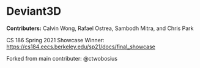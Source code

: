 # Deviant3D
**Contributers:** Calvin Wong, Rafael Ostrea, Sambodh Mitra, and Chris Park

CS 186 Spring 2021 Showcase Winner: https://cs184.eecs.berkeley.edu/sp21/docs/final_showcase

Forked from main contributer: @ctwobosius
